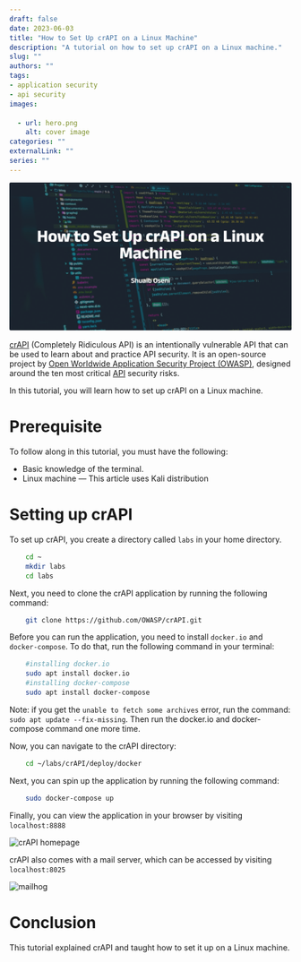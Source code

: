 ```yaml
--- 
draft: false
date: 2023-06-03
title: "How to Set Up crAPI on a Linux Machine"
description: "A tutorial on how to set up crAPI on a Linux machine."
slug: ""
authors: ""
tags:
- application security
- api security
images:

  - url: hero.png
    alt: cover image
categories: ""
externalLink: ""
series: ""
---
```

![Cover Image](hero.png)

[crAPI](https://owasp.org/www-project-crapi/) (Completely Ridiculous API) is an intentionally vulnerable API that can be used to learn about and practice API security. It is an open-source project by [Open Worldwide Application Security Project (OWASP](https://owasp.org/)[)](https://owasp.org/), designed around the ten most critical [API](https://owasp.org/www-project-api-security/) security risks.

In this tutorial, you will learn how to set up crAPI on a Linux machine.

# Prerequisite 

To follow along in this tutorial, you must have the following:

- Basic knowledge of the terminal.
- Linux machine — This article uses Kali distribution

# Setting up crAPI

To set up crAPI, you create a directory called `labs` in your home directory.

```bash
    cd ~
    mkdir labs
    cd labs
```

Next, you need to clone the crAPI application by running the following command:

```bash
    git clone https://github.com/OWASP/crAPI.git
```

Before you can run the application, you need to install `docker.io` and `docker-compose`. To do that, run the following command in your terminal:

```bash
    #installing docker.io
    sudo apt install docker.io
    #installing docker-compose 
    sudo apt install docker-compose
```

Note: if you get the `unable to fetch some archives` error, run the command: `sudo apt update --fix-missing`. Then run the docker.io and docker-compose command one more time.

Now, you can navigate to the crAPI directory:

```bash
    cd ~/labs/crAPI/deploy/docker
```

Next, you can spin up the application by running the following command:

```bash
    sudo docker-compose up
```

Finally, you can view the application in your browser by visiting `localhost:8888`

![crAPI homepage](https://paper-attachments.dropboxusercontent.com/s_19FD3CEF828680C872463745C98B376CD411D3117E3D7DDA44F7F639D7B77FB8_1685788441195_crapi.png)


crAPI also comes with a mail server, which can be accessed by visiting `localhost:8025`

![mailhog](https://paper-attachments.dropboxusercontent.com/s_19FD3CEF828680C872463745C98B376CD411D3117E3D7DDA44F7F639D7B77FB8_1685788497368_mailhog.png)

# Conclusion

This tutorial explained crAPI and taught how to set it up on a Linux machine.
